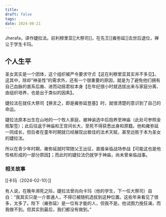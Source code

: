 ```yaml
---
title: 
draft: false
tags: 
date: 2024-08-21
---
```

Jherafa，译作婕拉法。前利穆里亚[[大祭司]]，在先王[[雍弥延]]去世后退位，禅让于学生卡玛。

## 个人生平

圣女其实是一个团体，这个组织被严令要求守贞【这在利穆里亚其实并不多见】。这其中，除却“神圣性”的需求外，还有一个很重要的原因，就是为了避免他们拥有自己血脉的直系后裔、进而动摇君权本身【在年纪很小时就选拔出来与家庭分离、由组织培养，也是出于类似的因素】。

婕拉法在就任大祭司【换言之，即是雍弥延登基】时，就很清楚的意识到了自己的命运。

婕拉法原本出生在山地的一个牧人家庭，被神谕选中后抱养至神庙（此处可参照金瓶掣签）；此后往返于神庙和王宫间长大，至死不得获悉出身和原籍。他和雍弥延一同成长，但后者在童年时期就已经展现出极佳的法术天赋，甚至远胜于本为圣女的婕拉法。

所以在青少年时期，雍弥延就时常随父王出征，直接亲临战场参战【可能这也是他性格形成的一部分原因】；而此时的婕拉法仍就学于神庙，尚未曾亲临战事。

### 相关故事

[[卡玛（2024-02-10）]]

有人说，在晚年濒死之际，婕拉法曾向向卡玛（他的学生，下一任大祭司）自白：“我其实只是一介普通人，不得已被随机选拔到这种位置。这些年来看见了很多，太多了。陛下（雍弥延）是一位有才能的人，但我不是。他试图力挽狂澜，而我做不到。但其实到最后，我们都没有做到。”